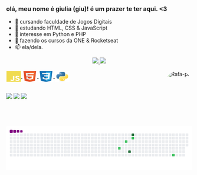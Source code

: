 ### olá, meu nome é giulia (giu)! é um prazer te ter aqui. <3 

- 🔭 cursando faculdade de Jogos Digitais
- 🌱 estudando HTML, CSS & JavaScript
- 👯 interesse em Python e PHP
- 🤔 fazendo os cursos da ONE & Rocketseat
- 📫 ela/dela.

<div align="center">
  <a href="https://github.com/giuvilhagra">
  <img height="120em" src="https://github-readme-stats.vercel.app/api?username=giuvilhagra&show_icons=true&theme=nightowl&include_all_commits=true&count_private=true"/>
  <img height="120em" src="https://github-readme-stats.vercel.app/api/top-langs/?username=giuvilhagra&layout=compact&langs_count=7&theme=nightowl"/>
</div>
<div style="display: inline_block"><br>
  <img align="center" alt="giu-Js" height="30" width="40" src="https://raw.githubusercontent.com/devicons/devicon/master/icons/javascript/javascript-plain.svg">
  <img align="center" alt="giu-HTML" height="30" width="40" src="https://raw.githubusercontent.com/devicons/devicon/master/icons/html5/html5-original.svg">
  <img align="center" alt="giu-CSS" height="30" width="40" src="https://raw.githubusercontent.com/devicons/devicon/master/icons/css3/css3-original.svg">
  <img align="center" alt="giu-Python" height="30" width="40" src="https://raw.githubusercontent.com/devicons/devicon/master/icons/python/python-original.svg">
  <img align="right" alt="Rafa-pic" height="150" style="border-radius:50px;" src="https://i.picasion.com/pic92/d4ad013ef8051cd39c1bda036f85e4b7.gif">
</div>

##

<div> 
  <a href="https://www.linkedin.com/in/giulia-vilhagra-580090213/" target="_blank" rel="external"><img src="https://img.shields.io/badge/-LinkedIn-%230077B5?style=for-the-badge&logo=linkedin&logoColor=white" target="_blank" rel="external"></a> 
  <a href = "mailto:giuvilhagra@gmail.com"><img src="https://img.shields.io/badge/-Gmail-%23333?style=for-the-badge&logo=gmail&logoColor=white" target="_blank" rel="external"></a>
  <a href="https://twitter.com/gojodev" target="_blank" rel="external"><img src="https://img.shields.io/badge/Twitter-1DA1F2?style=for-the-badge&logo=twitter&logoColor=white"></a> 

 ![snake gif](https://github.com/giuvilhagra/giuvilhagra/blob/output/github-contribution-grid-snake.gif)

</div>

